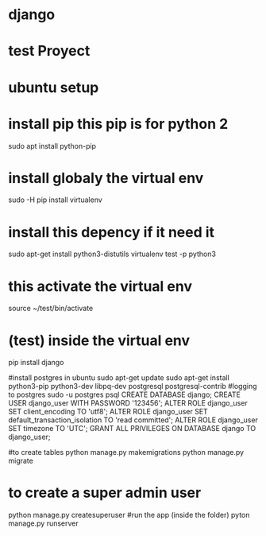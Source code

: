 # django
# test Proyect
# ubuntu setup 
# install pip this pip is for python 2
sudo apt install python-pip
# install globaly the virtual env
sudo -H pip install virtualenv
# install this depency if it need it
sudo apt-get install python3-distutils
virtualenv test -p python3
# this activate the virtual env
source ~/test/bin/activate
# (test) inside the virtual env
pip install django


#install postgres in ubuntu
sudo apt-get update
sudo apt-get install python3-pip python3-dev libpq-dev postgresql postgresql-contrib
#logging to postgres
sudo -u postgres psql
CREATE DATABASE django;
CREATE USER django_user WITH PASSWORD '123456';
ALTER ROLE django_user SET client_encoding TO 'utf8';
ALTER ROLE django_user SET default_transaction_isolation TO 'read committed';
ALTER ROLE django_user SET timezone TO 'UTC';
GRANT ALL PRIVILEGES ON DATABASE django TO django_user;

#to create tables 
python manage.py makemigrations
python manage.py migrate
# to create a super admin user
python manage.py createsuperuser
#run the app (inside the folder)
pyton manage.py runserver

